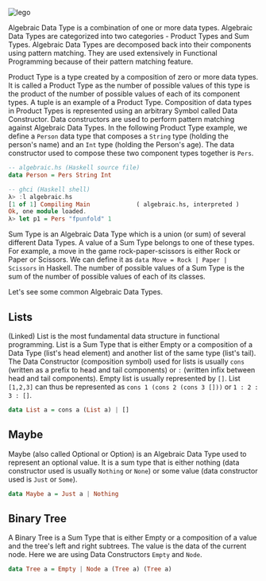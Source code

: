 ![lego](https://fpunfold.com/wp-content/uploads/2020/05/lego-1599991_1280-300x169.jpg)

Algebraic Data Type is a combination of one or more data types. Algebraic Data Types are categorized into two categories - Product Types and Sum Types. Algebraic Data Types are decomposed back into their components using pattern matching. They are used extensively in Functional Programming because of their pattern matching feature.

Product Type is a type created by a composition of zero or more data types. It is called a Product Type as the number of possible values of this type is the product of the number of possible values of each of its component types. A tuple is an example of a Product Type. Composition of data types in Product Types is represented using an arbitrary Symbol called Data Constructor. Data constructors are used to perform pattern matching against Algebraic Data Types. In the following Product Type example, we define a `Person` data type that composes a `String` type (holding the person's name) and an `Int` type (holding the Person's age). The data constructor used to compose these two component types together is `Pers`.

```haskell
-- algebraic.hs (Haskell source file)
data Person = Pers String Int
```

```haskell
-- ghci (Haskell shell)
λ> :l algebraic.hs 
[1 of 1] Compiling Main             ( algebraic.hs, interpreted )
Ok, one module loaded.
λ> let p1 = Pers "fpunfold" 1
```

Sum Type is an Algebraic Data Type which is a union (or sum) of several different Data Types. A value of a Sum Type belongs to one of these types. For example, a move in the game rock-paper-scissors is either Rock or Paper or Scissors. We can define it as `data Move = Rock | Paper | Scissors` in Haskell. The number of possible values of a Sum Type is the sum of the number of possible values of each of its classes.

Let's see some common Algebraic Data Types.

## Lists
(Linked) List is the most fundamental data structure in functional programming. List is a Sum Type that is either Empty or a composition of a Data Type (list's head element) and another list of the same type (list's tail). The Data Constructor (composition symbol) used for lists is usually `cons` (written as a prefix to head and tail components) or `:` (written infix between head and tail components). Empty list is usually represented by `[]`. List `[1,2,3]` can thus be represented as `cons 1 (cons 2 (cons 3 []))` or `1 : 2 : 3 : []`.

```haskell
data List a = cons a (List a) | []
```

## Maybe
Maybe (also called Optional or Option) is an Algebraic Data Type used to represent an optional value. It is a sum type that is either nothing (data constructor used is usually `Nothing` or `None`) or some value (data constructor used is `Just` or `Some`).

```haskell
data Maybe a = Just a | Nothing
```

## Binary Tree
A Binary Tree is a Sum Type that is either Empty or a composition of a value and the tree's left and right subtrees. The value is the data of the current node. Here we are using Data Constructors `Empty` and `Node`.

```haskell
data Tree a = Empty | Node a (Tree a) (Tree a)
```
